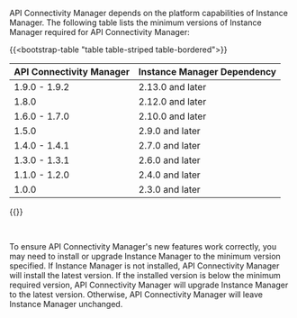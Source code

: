 API Connectivity Manager depends on the platform capabilities of Instance Manager. The following table lists the minimum versions of Instance Manager required for API Connectivity Manager:

{{<bootstrap-table "table table-striped table-bordered">}}

| API Connectivity Manager | Instance Manager Dependency |
|--------------------------|-----------------------------|
| 1.9.0 - 1.9.2            | 2.13.0 and later            |
| 1.8.0                    | 2.12.0 and later            |
| 1.6.0 - 1.7.0            | 2.10.0 and later            |
| 1.5.0                    | 2.9.0 and later             |
| 1.4.0 - 1.4.1            | 2.7.0 and later             |
| 1.3.0 - 1.3.1            | 2.6.0 and later             |
| 1.1.0 - 1.2.0            | 2.4.0 and later             |
| 1.0.0                    | 2.3.0 and later             |

{{</bootstrap-table>}}

<br>

To ensure API Connectivity Manager's new features work correctly, you may need to install or upgrade Instance Manager to the minimum version specified. If Instance Manager is not installed, API Connectivity Manager will install the latest version. If the installed version is below the minimum required version, API Connectivity Manager will upgrade Instance Manager to the latest version. Otherwise, API Connectivity Manager will leave Instance Manager unchanged.

<!-- Do not remove. Keep this code at the bottom of the include -->
<!-- DOCS-1066 -->
